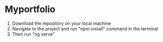 # Myportfolio

1. Download the repository on your local machine
2. Navigate to the project and run "npm install" command in the terminal
3. Then run "ng serve"
